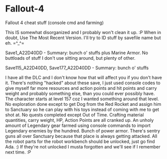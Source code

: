 # Fallout-4
Fallout 4 cheat stuff (console cmd and farming)

This IS somewhat disorganized and I probably won't clean it up. :P When in doubt, Use The Most Recent Version. I'll try to ID stuff by savefile name but eh. =^_^=


Save1_A22D40DD - Summary: bunch o' stuffs plus Marine Armor. No buttloads of stuff I don't use sitting around, but plenty of other.


Save115_A22D40DD, Save177_A22D40DD - Summary: bunch o' stuffs

I have all the DLC and I don't know how that will affect you if you don't have it. There's nothing "hacked" about these save, I just used console codes to give myself far more resources and action points and hit points and carry weight and probably something else, than you could ever possibly have. The character starts at level 157 coz I wanted something around that level. No exploration done except to get Dog from the Red Rocket and assign him to Sanctuary so he can play with his toys instead of coming with me to get shot at. No quests completed except Out of Time. Crafting material quantities, carry weight, HP, Action Points are all cranked up. An unholy amount of Legendary gear farmed using console commands to import Legendary enemies by the hundred. Bunch of power armor. There's sentry guns all over Sanctuary because that place is always getting attacked. All the robot parts for the robot workbench should be unlocked, just go find Ada. :) If they're not unlocked I musta forgotten and we'll see if I remember next time. :P
